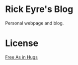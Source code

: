 Rick Eyre's Blog
==================

Personal webpage and blog.

License
=======
[Free As in Hugs](http://blog.izs.me/post/48281002063/free-as-in-hugs-licence)

